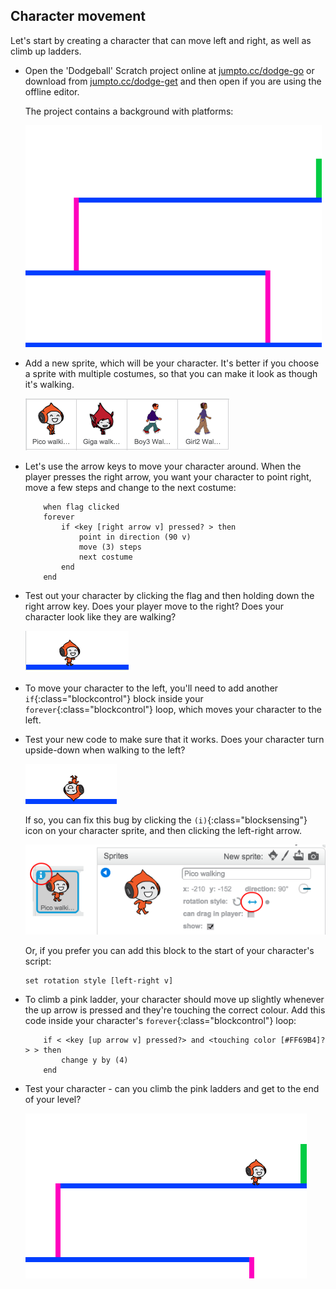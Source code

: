 ## Character movement

Let's start by creating a character that can move left and right, as well as climb up ladders.

+ Open the 'Dodgeball' Scratch project online at <a href="http://jumpto.cc/dodge-go" target="_blank">jumpto.cc/dodge-go</a> or download from <a href="http://jumpto.cc/dodge-get" target="_blank">jumpto.cc/dodge-get</a> and then open if you are using the offline editor.
    
    The project contains a background with platforms:
    
    ![screenshot](images/dodge-background.png)

+ Add a new sprite, which will be your character. It's better if you choose a sprite with multiple costumes, so that you can make it look as though it's walking.
    
    ![screenshot](images/dodge-characters.png)

+ Let's use the arrow keys to move your character around. When the player presses the right arrow, you want your character to point right, move a few steps and change to the next costume:
    
    ```blocks
        when flag clicked
        forever
            if <key [right arrow v] pressed? > then
                point in direction (90 v)
                move (3) steps
                next costume
            end
        end
    ```

+ Test out your character by clicking the flag and then holding down the right arrow key. Does your player move to the right? Does your character look like they are walking?
    
    ![screenshot](images/dodge-walking.png)

+ To move your character to the left, you'll need to add another `if`{:class="blockcontrol"} block inside your `forever`{:class="blockcontrol"} loop, which moves your character to the left.

+ Test your new code to make sure that it works. Does your character turn upside-down when walking to the left?
    
    ![screenshot](images/dodge-upside-down.png)
    
    If so, you can fix this bug by clicking the `(i)`{:class="blocksensing"} icon on your character sprite, and then clicking the left-right arrow.
    
    ![screenshot](images/dodge-left-right.png)
    
    Or, if you prefer you can add this block to the start of your character's script:
    
    ```scratch
    set rotation style [left-right v]
    ```

+ To climb a pink ladder, your character should move up slightly whenever the up arrow is pressed and they're touching the correct colour. Add this code inside your character's `forever`{:class="blockcontrol"} loop:
    
    ```blocks
        if < <key [up arrow v] pressed?> and <touching color [#FF69B4]?> > then
            change y by (4)
        end
    ```

+ Test your character - can you climb the pink ladders and get to the end of your level?
    
    ![screenshot](images/dodge-test-character.png)